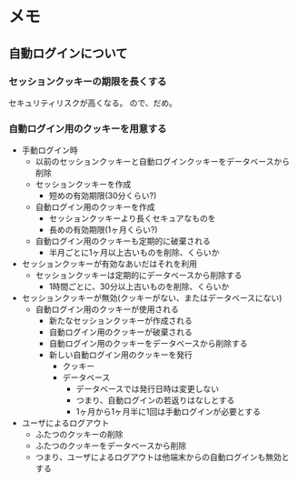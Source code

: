 メモ
====

自動ログインについて
--------------------

### セッションクッキーの期限を長くする

セキュリティリスクが高くなる。
ので、だめ。

### 自動ログイン用のクッキーを用意する

* 手動ログイン時
	+ 以前のセッションクッキーと自動ログインクッキーをデータベースから削除
	+ セッションクッキーを作成
		- 短めの有効期限(30分くらい?)
	+ 自動ログイン用のクッキーを作成
		- セッションクッキーより長くセキュアなものを
		- 長めの有効期限(1ヶ月くらい?)
	+ 自動ログイン用のクッキーも定期的に破棄される
		- 半月ごとに1ヶ月以上古いものを削除、くらいか
* セッションクッキーが有効なあいだはそれを利用
	+ セッションクッキーは定期的にデータベースから削除する
		- 1時間ごとに、30分以上古いものを削除、くらいか
* セッションクッキーが無効(クッキーがない、またはデータベースにない)
	+ 自動ログイン用のクッキーが使用される
		- 新たなセッションクッキーが作成される
		- 自動ログイン用のクッキーが破棄される
		- 自動ログイン用のクッキーをデータベースから削除する
		- 新しい自動ログイン用のクッキーを発行
			* クッキー
			* データベース
				+ データベースでは発行日時は変更しない
				+ つまり、自動ログインの若返りはなしとする
				+ 1ヶ月から1ヶ月半に1回は手動ログインが必要とする
* ユーザによるログアウト
	+ ふたつのクッキーの削除
	+ ふたつのクッキーをデータベースから削除
	+ つまり、ユーザによるログアウトは他端末からの自動ログインも無効とする
